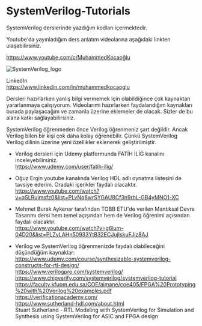 # SystemVerilog-Tutorials
SystemVerilog derslerinde yazdığım kodları içermektedir. <br/>

Youtube'da yayınladığım ders anlatım videolarına aşağıdaki linkten ulaşabilirsiniz. <br/>

https://www.youtube.com/c/MuhammedKocaoğlu  <br/>

![SystemVerilog_logo](https://user-images.githubusercontent.com/68936726/152042581-f54a9baf-2ee5-4c5e-81ff-b515d0a17152.png) <br/>

LinkedIn <br/>
https://www.linkedin.com/in/muhammedkocaoglu <br/>

 Dersleri hazırlarken yanlış bilgi vermemek için olabildiğince çok kaynaktan yararlanmaya çalışıyorum. Videolarımı hazırlarken faydalandığım kaynakları burada paylaşacağım ve zamanla üzerine eklemeler de olacak. Sizler de bu alana katkı sağlayabilirsiniz. <br/> 
 
SystemVerilog öğrenmeden önce Verilog öğrenmeniz şart değildir. Ancak Verilog bilen bir kişi çok daha kolay öğrenebilir. Çünkü SystemVerilog Verilog dilinin üzerine yeni özellikler eklenerek geliştirilmiştir. 

- Verilog dersleri için Udemy platformunda FATİH İLİĞ kanalını inceleyebilirsiniz.   <br/>
https://www.udemy.com/user/fatih-ilig/  <br/>


- Oğuz Ergin youtube kanalında Verilog HDL adlı oynatma listesini de tavsiye ederim. Oradaki içerikler faydalı olacaktır. <br/>
https://www.youtube.com/watch?v=qSLRujmsfz0&list=PLvNq8wrSYGAU8Cf3n9rhL-GB4yMNO1-XC  <br/>

- Mehmet Burak Aykenar tarafından TOBB ETU'de verilen Mantıksal Devre Tasarımı dersi hem temel açışından hem de Verilog öğrenimi açısından faydalı olacaktır.  <br/>
https://www.youtube.com/watch?v=g6lum-04D20&list=PLZyLAHn50933YtB32ECJujIskuFJiz8AJ  <br/>

- Verilog ve SystemVerilog öğrenmenizde faydalı olabileceğini düşündüğüm kaynaklar:  <br/>
https://www.udemy.com/course/synthesizable-systemverilog-constructs-for-rtl-design/ <br/> 
https://www.verilogpro.com/systemverilog/  <br/> 
https://www.chipverify.com/systemverilog/systemverilog-tutorial <br/> 
https://faculty.kfupm.edu.sa/COE/aimane/coe405/FPGA%20Prototyping%20with%20Verilog%20examples.pdf <br/> 
https://verificationacademy.com/ <br/>
https://www.sutherland-hdl.com/about.html  <br/>
Stuart Sutherland - RTL Modeling with SystemVerilog for Simulation and Synthesis using SystemVerilog for ASIC and FPGA design <br/>
